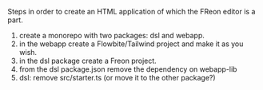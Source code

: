 Steps in order to create an HTML application of which the FReon editor is a part.

1. create a monorepo with two packages: dsl and webapp.
2. in the webapp create a Flowbite/Tailwind project and make it as you wish.
3. in the dsl package create a Freon project.
4. from the dsl package.json remove the dependency on webapp-lib
5. dsl: remove src/starter.ts (or move it to the other package?)
